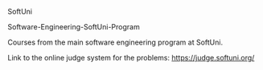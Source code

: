 SoftUni

Software-Engineering-SoftUni-Program

Courses from the main software engineering program at SoftUni.

Link to the online judge system for the problems: https://judge.softuni.org/
